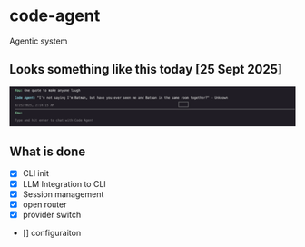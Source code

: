 # code-agent
Agentic system

## Looks something like this today [25 Sept 2025]

![sample_agent](./docs/image.png)

## What is done
- [x] CLI init
- [x] LLM Integration to CLI
- [x] Session management
- [x] open router
- [x] provider switch
- [] configuraiton
